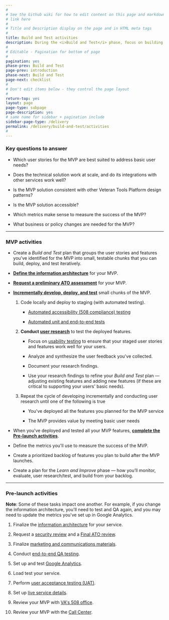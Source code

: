```yaml
---
#
# See the Github wiki for how to edit content on this page and markdown styles you can use:
# link here
#
# Title and Description display on the page and in HTML meta tags
#
title: Build and Test activities
description: During the <i>Build and Test</i> phase, focus on building features in small batches and testing those with real users.
#
# Editable - Pagination for bottom of page
#
pagination: yes
phase-prev: Build and Test
page-prev: introduction
phase-next: Build and Test
page-next: checklist
#
# Don't edit items below - they control the page layout
#
return-top: yes
layout: page
page-type: subpage
page-description: yes
# same name for sidebar + pagination include
sidebar-page-type: /delivery
permalink: /delivery/build-and-test/activities
#
---
```


### Key questions to answer

* Which user stories for the MVP are best suited to address basic user needs?

* Does the technical solution work at scale, and do its integrations with other services work well?

* Is the MVP solution consistent with other Veteran Tools Platform design patterns?

* Is the MVP solution accessible?

* Which metrics make sense to measure the success of the MVP?

* What business or policy changes are needed for the MVP?

<hr>

### MVP activities

* Create a *Build and Test* plan that groups the user stories and features you've identified for the MVP into small, testable chunks that you can build, deploy, and test iteratively.

* **[Define the information architecture]({{site.baseurl}}/resources/more/info-architecture)** for your MVP.

* **[Request a preliminary ATO assessment]({{site.baseurl}}/resources/more/ato#request-a-preliminary-ato-assessment)** for your MVP.

* **<a title="Go to developer workflow" href="https://department-of-veterans-affairs.github.io/va-digital-services-platform-docs/docs/vets-developer-docs/development-workflow.html" target="_blank">Incrementally develop, deploy, and test</a>** small chunks of the MVP.

  1. Code locally and deploy to staging (with automated testing).

      * <a title="Go to 508 testing" href="https://department-of-veterans-affairs.github.io/va-digital-services-platform-docs/docs/building-and-testing/automated-testing" target="_blank">Automated accessibility (508 compliance) testing</a>

      * <a title="Go to testing" href="https://department-of-veterans-affairs.github.io/va-digital-services-platform-docs/docs/vets-developer-docs/vets-website/forms/tests" target="_blank">Automated unit and end-to-end tests</a>

  1. **Conduct [user research]({{site.baseurl}}/resources/user-research#plan-a-research-sprint)** to test the deployed features.

      * Focus on <a title="Go to usability testing" href="https://methods.18f.gov/validate/usability-testing/" target="_blank">usability testing</a> to ensure that your staged user stories and features work well for your users.

      * Analyze and synthesize the user feedback you've collected.

      * Document your research findings.

      * Use your research findings to refine your *Build and Test* plan &mdash; adjusting existing features and adding new features (if these are critical to supporting your users' basic needs).

  3. Repeat the cycle of developing incrementally and conducting user research until one of the following is true

      * You've deployed all the features you planned for the MVP service

      * The MVP provides value by meeting basic user needs

* When you've deployed and tested all your MVP features, **[complete the Pre-launch activities](#pre-launch-activities)**.

* Define the metrics you'll use to measure the success of the MVP.

* Create a prioritized backlog of features you plan to build after the MVP launches.

* Create a plan for the *Learn and Improve* phase &#8212; how you’ll monitor, evaluate, user research/test, and build from your backlog.

<hr>

### Pre-launch activities

**Note**: Some of these tasks impact one another. For example, if you change the information architecture, you'll need to test and QA again, and you may need to update the metrics you've set up in Google Analytics.

1. Finalize the [information architecture]({{site.baseurl}}/resources/more/info-architecture) for your service.

2. Request a [security review]({{site.baseurl}}/resources/more/ato#request-a-security-review) and a [Final ATO review]({{site.baseurl}}/resources/more/ato#request-a-final-ato-review).

3. Finalize [marketing and communications materials]({{site.baseurl}}/resources/more/marcom).

4. Conduct <a title="Go to qa testing" href="https://department-of-veterans-affairs.github.io/va-digital-services-platform-docs/docs/building-and-testing/qa" target="_blank">end-to-end QA testing</a>.

5. Set up and test <a title="Go to Google Analytics setup" href="https://department-of-veterans-affairs.github.io/va-digital-services-platform-docs/docs/vets-developer-docs/google-analytics" target="_blank">Google Analytics</a>.

6. Load test your service.

7. Perform [user acceptance testing (UAT)]({{site.baseurl}}/resources/more/uat).

8. Set up [live service details]({{site.baseurl}}/resources/more/service-details).

9. Review your MVP with [VA's 508 office]({{site.baseurl}}/resources/more/va508).

10. Review your MVP with the [Call Center]({{site.baseurl}}/resources/more/call-center).
<br/>
